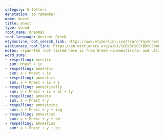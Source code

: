 ```yaml
---
category: 5-letters
denotation: to remember
name: mnest
title: mnest
type: bound
root_name: mnaomai
root_language: Ancient Greek
etymonline_root_search_link: https://www.etymonline.com/search?q=mnaomai
wiktionary_root_link: https://en.wiktionary.org/wiki/%CE%BC%CE%BD%CE%AC%CE%BF%CE%BC%CE%B1%CE%B9#Ancient_Greek
notes: <span>The root listed here is from Greek <i>mnestis</i> and ultimately from Greek <i>mnaomai</i>. Thus <i>mnaomai</i> is the oldest attested root for this word. This root is written in Greek as μνάομαι.</span>
word_sums:
- respelling: mnestic
  sum: Mnest + ic
- respelling: amnestic
  sum: a + Mnest + ic
- respelling: amnestics
  sum: a + Mnest + ic + s
- respelling: amnestically
  sum: a + Mnest + ic + al + ly
- respelling: amnesty
  sum: a + Mnest + y
- respelling: amnestying
  sum: a + Mnest + y + ing
- respelling: amnestied
  sum: a + Mnest + y + ed
- respelling: amnesties
  sum: a + Mnest + y + es
---
```

